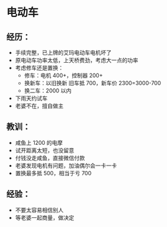 # 电动车

## 经历：

- 手续完整，已上牌的艾玛电动车电机坏了
- 原电动车功率太低，上天桥费劲，考虑大一点的功率
- 考虑修车还是置换：
  - 修车：电机 400+，控制器 200+
  - 换新车：以旧换新 旧车抵 700，新车价 2300=3000-700
  - 换二车：2000 以内
- 下雨天约试车
- 老婆不在，擅自做主

## 教训：

- 咸鱼上 1200 的电摩
- 试开距离太短，也没留意
- 付钱没走咸鱼，直接微信付款
- 老婆发现电机有问题，加油偶尔会一卡一卡
- 置换最多抵 500，相当于亏 700

## 经验：

- 不要太容易相信别人
- 等老婆一起商量，做决定
